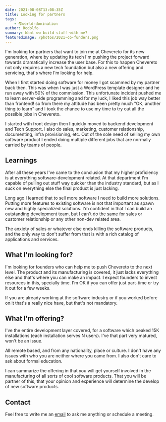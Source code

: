 ```yaml
---
date: 2021-08-08T13:08:35Z
title: Looking for partners
tags:
    - 🌎world-domination
author: Rodolfo
summary: Want wo build stuff with me?
featuredImage: /photos/2021-co-funders.png
---
```


I'm looking for partners that want to join me at Chevereto for its new generation, where by updating its tech I'm pushing the project forward towards dramatically increase the user base. For this to happen Chevereto not only requires a new tech foundation but also a new offering and servicing, that's where I'm looking for help.

When I first started doing software for money I got scammed by my partner back then. This was when I was just a WordPress template designer and he run away with 50% of the commission. This unfortunate incident pushed me to learn server-side programming and for my luck, I liked this job way better than frontend! so from there my attitude has been pretty much "OK, another thing to learn" and I took the chance to use my time to try out all the possible jobs in Chevereto.

I started with front design then I quickly moved to backend development and Tech Support. I also do sales, marketing, customer relationship, documenting, infra provisioning, etc. Out of the sole need of selling my own software product I ended doing multiple different jobs that are normally carried by teams of people.

## Learnings

After all these years I've came to the conclusion that my higher proficiency is at everything software-development related. At that department I'm capable of pulling out stuff way quicker than the industry standard, but as I suck on everything else the final product is just lacking.

Long ago I learned that to sell more software I need to build more solutions. Putting more features to existing software is not that important as spawn new and highly specialized solutions. I'm confident in that I can build an outstanding development team, but I can't do the same for sales or customer relationship or any other non-dev related area.

The anxiety of sales or whatever else ends killing the software products, and the only way to don't suffer from that is with a rich catalog of applications and services.

## What I'm looking for?

I'm looking for founders who can help me to push Chevereto to the next level. The product and its manufacturing is covered, it just lacks everything else and that's where you can make an impact. I expect founders to invest resources in this, specially time. I'm OK if you can offer just part-time or try it out for a few weeks.

If you are already working at the software industry or if you worked before on it that's a really nice have, but that's not mandatory.

## What I'm offering?

I've the entire development layer covered, for a software which peaked 15K installations (each installation serves N users). I've that part very matured, won't be an issue.

All remote based, and from any nationality, place or culture. I don't have any issues with who you are neither where you came from. I also don't care to ask about formal education.

I can summarize the offering in that you will get yourself involved in the manufacturing of all sorts of cool software products. That you will be partner of this, that your opinion and experience will determine the develop of new software products.

## Contact

Feel free to write me an [email](inbox@rodolfoberrios.com) to ask me anything or schedule a meeting.
